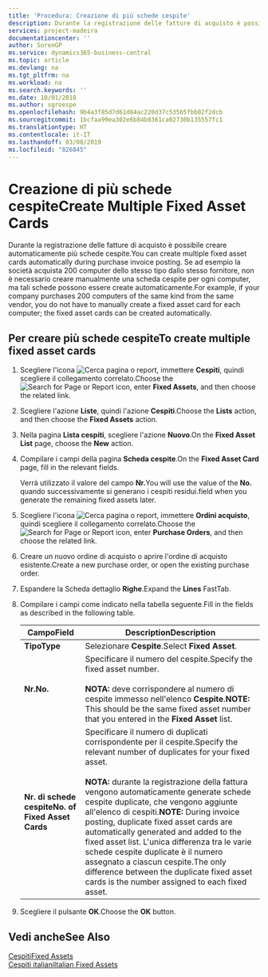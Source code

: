 ```yaml
---
title: 'Procedura: Creazione di più schede cespite'
description: Durante la registrazione delle fatture di acquisto è possibile creare automaticamente più schede cespite.
services: project-madeira
documentationcenter: ''
author: SorenGP
ms.service: dynamics365-business-central
ms.topic: article
ms.devlang: na
ms.tgt_pltfrm: na
ms.workload: na
ms.search.keywords: ''
ms.date: 10/01/2018
ms.author: sgroespe
ms.openlocfilehash: 9b4a3f85d7d61d84ac220d37c535b5fbb02f2dcb
ms.sourcegitcommit: 1bcfaa99ea302e6b84b8361ca02730b135557fc1
ms.translationtype: HT
ms.contentlocale: it-IT
ms.lasthandoff: 03/08/2019
ms.locfileid: "826845"
---
```

# <a name="create-multiple-fixed-asset-cards"></a><span data-ttu-id="60298-103">Creazione di più schede cespite</span><span class="sxs-lookup"><span data-stu-id="60298-103">Create Multiple Fixed Asset Cards</span></span>
<span data-ttu-id="60298-104">Durante la registrazione delle fatture di acquisto è possibile creare automaticamente più schede cespite.</span><span class="sxs-lookup"><span data-stu-id="60298-104">You can create multiple fixed asset cards automatically during purchase invoice posting.</span></span> <span data-ttu-id="60298-105">Se ad esempio la società acquista 200 computer dello stesso tipo dallo stesso fornitore, non è necessario creare manualmente una scheda cespite per ogni computer, ma tali schede possono essere create automaticamente.</span><span class="sxs-lookup"><span data-stu-id="60298-105">For example, if your company purchases 200 computers of the same kind from the same vendor, you do not have to manually create a fixed asset card for each computer; the fixed asset cards can be created automatically.</span></span>  

## <a name="to-create-multiple-fixed-asset-cards"></a><span data-ttu-id="60298-106">Per creare più schede cespite</span><span class="sxs-lookup"><span data-stu-id="60298-106">To create multiple fixed asset cards</span></span>  

1.  <span data-ttu-id="60298-107">Scegliere l'icona ![Cerca pagina o report](../../media/ui-search/search_small.png "icona Cerca pagina o report"), immettere **Cespiti**, quindi scegliere il collegamento correlato.</span><span class="sxs-lookup"><span data-stu-id="60298-107">Choose the ![Search for Page or Report](../../media/ui-search/search_small.png "Search for Page or Report icon") icon, enter **Fixed Assets**, and then choose the related link.</span></span>  
2.  <span data-ttu-id="60298-108">Scegliere l'azione **Liste**, quindi l'azione **Cespiti**.</span><span class="sxs-lookup"><span data-stu-id="60298-108">Choose the **Lists** action, and then choose the **Fixed Assets** action.</span></span>  
3.  <span data-ttu-id="60298-109">Nella pagina **Lista cespiti**, scegliere l'azione **Nuovo**.</span><span class="sxs-lookup"><span data-stu-id="60298-109">On the **Fixed Asset List** page, choose the **New** action.</span></span>  
4.  <span data-ttu-id="60298-110">Compilare i campi della pagina **Scheda cespite**.</span><span class="sxs-lookup"><span data-stu-id="60298-110">On the **Fixed Asset Card** page, fill in the relevant fields.</span></span>  

    <span data-ttu-id="60298-111">Verrà utilizzato il valore del campo **Nr.**</span><span class="sxs-lookup"><span data-stu-id="60298-111">You will use the value of the **No.**</span></span> <span data-ttu-id="60298-112">quando successivamente si generano i cespiti residui.</span><span class="sxs-lookup"><span data-stu-id="60298-112">field when you generate the remaining fixed assets later.</span></span>  

5.  <span data-ttu-id="60298-113">Scegliere l'icona ![Cerca pagina o report](../../media/ui-search/search_small.png "Cerca pagina o report"), immettere **Ordini acquisto**, quindi scegliere il collegamento correlato.</span><span class="sxs-lookup"><span data-stu-id="60298-113">Choose the ![Search for Page or Report](../../media/ui-search/search_small.png "Search for Page or Report icon") icon, enter **Purchase Orders**, and then choose the related link.</span></span>  
6.  <span data-ttu-id="60298-114">Creare un nuovo ordine di acquisto o aprire l'ordine di acquisto esistente.</span><span class="sxs-lookup"><span data-stu-id="60298-114">Create a new purchase order, or open the existing purchase order.</span></span>  
7.  <span data-ttu-id="60298-115">Espandere la Scheda dettaglio **Righe**.</span><span class="sxs-lookup"><span data-stu-id="60298-115">Expand the **Lines** FastTab.</span></span>  
8.  <span data-ttu-id="60298-116">Compilare i campi come indicato nella tabella seguente.</span><span class="sxs-lookup"><span data-stu-id="60298-116">Fill in the fields as described in the following table.</span></span>  

    |<span data-ttu-id="60298-117">Campo</span><span class="sxs-lookup"><span data-stu-id="60298-117">Field</span></span>|<span data-ttu-id="60298-118">Description</span><span class="sxs-lookup"><span data-stu-id="60298-118">Description</span></span>|  
    |---------------------------------|---------------------------------------|  
    |<span data-ttu-id="60298-119">**Tipo**</span><span class="sxs-lookup"><span data-stu-id="60298-119">**Type**</span></span>|<span data-ttu-id="60298-120">Selezionare **Cespite**.</span><span class="sxs-lookup"><span data-stu-id="60298-120">Select **Fixed Asset**.</span></span>|  
    |<span data-ttu-id="60298-121">**Nr.**</span><span class="sxs-lookup"><span data-stu-id="60298-121">**No.**</span></span>|<span data-ttu-id="60298-122">Specificare il numero del cespite.</span><span class="sxs-lookup"><span data-stu-id="60298-122">Specify the fixed asset number.</span></span><br /><br /> <span data-ttu-id="60298-123">**NOTA:** deve corrispondere al numero di cespite immesso nell'elenco **Cespite**.</span><span class="sxs-lookup"><span data-stu-id="60298-123">**NOTE:** This should be the same fixed asset number that you entered in the **Fixed Asset** list.</span></span>|  
    |<span data-ttu-id="60298-124">**Nr. di schede cespite**</span><span class="sxs-lookup"><span data-stu-id="60298-124">**No. of Fixed Asset Cards**</span></span>|<span data-ttu-id="60298-125">Specificare il numero di duplicati corrispondente per il cespite.</span><span class="sxs-lookup"><span data-stu-id="60298-125">Specify the relevant number of duplicates for your fixed asset.</span></span><br /><br /> <span data-ttu-id="60298-126">**NOTA:** durante la registrazione della fattura vengono automaticamente generate schede cespite duplicate, che vengono aggiunte all'elenco di cespiti.</span><span class="sxs-lookup"><span data-stu-id="60298-126">**NOTE:** During invoice posting, duplicate fixed asset cards are automatically generated and added to the fixed asset list.</span></span> <span data-ttu-id="60298-127">L'unica differenza tra le varie schede cespite duplicate è il numero assegnato a ciascun cespite.</span><span class="sxs-lookup"><span data-stu-id="60298-127">The only difference between the duplicate fixed asset cards is the number assigned to each fixed asset.</span></span>|  

9. <span data-ttu-id="60298-128">Scegliere il pulsante **OK**.</span><span class="sxs-lookup"><span data-stu-id="60298-128">Choose the **OK** button.</span></span>  

## <a name="see-also"></a><span data-ttu-id="60298-129">Vedi anche</span><span class="sxs-lookup"><span data-stu-id="60298-129">See Also</span></span>  
 [<span data-ttu-id="60298-130">Cespiti</span><span class="sxs-lookup"><span data-stu-id="60298-130">Fixed Assets</span></span>](../../fa-manage.md)  
 [<span data-ttu-id="60298-131">Cespiti italiani</span><span class="sxs-lookup"><span data-stu-id="60298-131">Italian Fixed Assets</span></span>](italian-fixed-assets.md)
